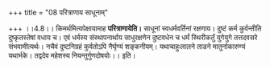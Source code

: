 +++
title = "08 परित्राणाय साधूनाम्"

+++
।।4.8।। किमर्थमित्यपेक्षायामाह **परित्राणायेति।** साधूनां स्वधर्मवर्तिनां
रक्षणाय। दुष्टं कर्म कुर्वन्तीति दुष्कृतस्तेषां वधाय च। एवं धर्मस्य
संस्थापनार्थाय साधुरक्षणेन दुष्टवधेन च धर्मं स्थिरीकर्तुं युगेयुगे
तत्तदवसरे संभवामीत्यर्थः। नचैवं दुष्टनिग्रहं कुर्वतोऽपि नैर्घृण्यं
शङ्कनीयम्। यथाचाहुःलालने ताडने मातुर्नाकारुण्यं यथार्भके। तद्वदेव
महेशस्य नियन्तुर्गुणदोषयोः।। इति।
